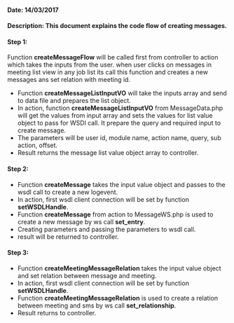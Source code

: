 #### Date: 14/03/2017

#### Description: This document explains the code flow of creating messages.

#### Step 1:

Function **createMessageFlow** will be called first from controller to action which takes the inputs from the user. when user clicks on messages in meeting list view in any job list its call this function and creates a new messages ans set relation with meeting id.

- Function **createMessageListInputVO** will take the inputs array and send to data file and prepares the list object.
- In action, function **createMessageListInputVO** from MessageData.php will get the values from input array and sets the values for list value object to pass for WSDl call. It prepare the query and required input to create message.
- The parameters will be user id, module name, action name, query, sub action, offset.
- Result returns the message list value object array to controller.

#### Step 2:

- Function **createMessage** takes the input value object and passes to the wsdl call to create a new logevent.
- In action, first wsdl client connection will be set by function **setWSDLHandle**.
- Function **createMessage** from action to MessageWS.php is used to create a new message by ws call **set_entry**.
- Creating parameters and passing the parameters to wsdl call.
- result will be returned to controller.


#### Step 3:

- Function **createMeetingMessageRelation** takes the input value object and set relation between message and meeting.
- In action, first wsdl client connection will be set by function **setWSDLHandle**.
- Function **createMeetingMessageRelation** is used to create a relation between meeting and sms by ws call **set_relationship**.
- Result returns to controller.
